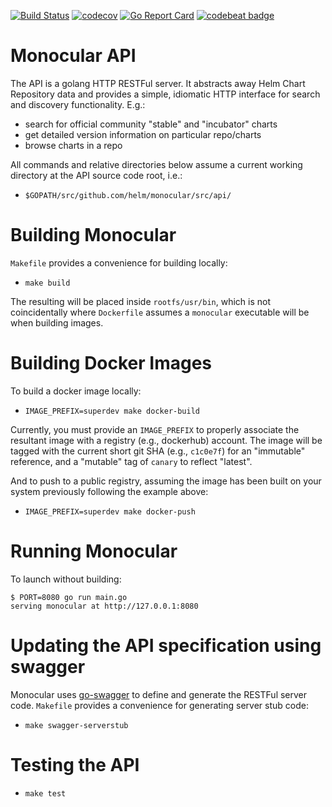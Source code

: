 [![Build Status](https://travis-ci.org/helm/monocular.svg?branch=master)](https://travis-ci.org/helm/monocular)
[![codecov](https://codecov.io/gh/helm/monocular/branch/master/graph/badge.svg)](https://codecov.io/gh/helm/monocular)
[![Go Report Card](https://goreportcard.com/badge/github.com/helm/monocular)](https://goreportcard.com/report/github.com/helm/monocular)
[![codebeat badge](https://codebeat.co/badges/820a0d9f-5282-4a8e-b5f7-a27c217d9f0e)](https://codebeat.co/projects/github-com-helm-monocular)

# Monocular API

The API is a golang HTTP RESTFul server. It abstracts away Helm Chart Repository data and provides a simple, idiomatic HTTP interface for search and discovery functionality. E.g.:

- search for official community "stable" and "incubator" charts
- get detailed version information on particular repo/charts
- browse charts in a repo

All commands and relative directories below assume a current working directory at the API source code root, i.e.:

- `$GOPATH/src/github.com/helm/monocular/src/api/`

# Building Monocular

`Makefile` provides a convenience for building locally:

- `make build`

The resulting will be placed inside `rootfs/usr/bin`, which is not coincidentally where `Dockerfile` assumes a `monocular` executable will be when building images.

# Building Docker Images

To build a docker image locally:

- `IMAGE_PREFIX=superdev make docker-build`

Currently, you must provide an `IMAGE_PREFIX` to properly associate the resultant image with a registry (e.g., dockerhub) account. The image will be tagged with the current short git SHA (e.g., `c1c0e7f`) for an "immutable" reference, and a "mutable" tag of `canary` to reflect "latest".

And to push to a public registry, assuming the image has been built on your system previously following the example above:

- `IMAGE_PREFIX=superdev make docker-push`

# Running Monocular

To launch without building:
```
$ PORT=8080 go run main.go
serving monocular at http://127.0.0.1:8080
```

# Updating the API specification using swagger

Monocular uses [go-swagger](https://github.com/go-swagger/go-swagger) to define and generate the RESTFul server code. `Makefile` provides a convenience for generating server stub code:

- `make swagger-serverstub`

# Testing the API

- `make test`
